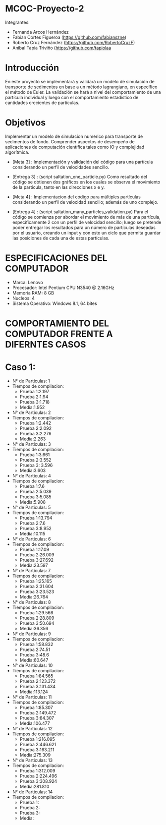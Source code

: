 # MCOC-Proyecto-2

Integrantes:
- Fernanda Arcos Hernández
- Fabian Cortes Figueroa (https://github.com/fabianszne)
- Roberto Cruz Fernández (https://github.com/RobertoCruzF)
- Anibal Tapia Triviño   (https://github.com/tapiolaa

# Introducción
En este proyecto se implementará y validará un modelo de simulación de transporte de sedimentos en base a un método lagrangiano, en específico el método de Euler. 
La validación se hará a nivel del comportamiento de una partícula individual y luego con el comportamiento estadístico de cantidades
crecientes de partículas.
# Objetivos
Implementar un modelo de simulacion numerico para transporte de sedimentos de fondo. Comprender aspectos de desempeño de aplicaciones de computación científica tales como IO y complejidad algorítmica.
- [Meta 3] : Implementación y validación del código para una partícula considerando un perfil de velocidades sencillo.
- [Entrega 3] : (script saltation_one_particle.py) Como resultado del código se obtienen dos gráficos en los cuales se observa el movimiento de la partícula, tanto en las direcciones x e y.

- [Meta 4] : Implementacion del código para múltiples partículas considerando un perfil de velocidad sencillo; además de uno complejo.
- [Entrega 4] : (script saltation_many_particles_validation.py) Para el código se comienza por abordar el movimiento de más de una partícula, específicamente 2 con un perfil de velocidad sencillo; luego se pretende poder entregar los resultados para un número de partículas deseadas por el usuario, creando un input y con esto un ciclo que permita guardar las posiciones de cada una de estas partículas.

# ESPECIFICACIONES DEL COMPUTADOR

- Marca: Lenovo
- Procesador: Intel Pentium  CPU N3540 @ 2.16GHz
- Memoria RAM: 8 GB
- Nucleos: 4
- Sistema Operativo: Windows 8.1, 64 bites

# COMPORTAMIENTO DEL COMPUTADOR FRENTE A DIFERNTES CASOS

# Caso 1:

- N° de Particulas: 1
- Tiempos de compilacion:
	* Prueba 1:2.197
	* Prueba 2:1.94
	* Prueba 3:1.718
	* Media:1.952
- N° de Particulas: 2
- Tiempos de compilacion:
	* Prueba 1:2.442
	* Prueba 2:2.092
	* Prueba 3:2.276
	* Media:2.263
- N° de Particulas: 3
- Tiempos de compilacion:
	* Prueba 1:3.661
	* Prueba 2:3.552
	* Prueba 3: 3.596
	* Media:3.603
- N° de Particulas: 4
- Tiempos de compilacion:
	* Prueba 1:7.6
	* Prueba 2:5.039
	* Prueba 3:5.085
	* Media:5.908
- N° de Particulas: 5
- Tiempos de compilacion:
	* Prueba 1:13.794
	* Prueba 2:7.6
	* Prueba 3:8.952
	* Media:10.115
- N° de Particulas: 6
- Tiempos de compilacion:
	* Prueba 1:17.09
	* Prueba 2:26.009
	* Prueba 3:27.692
	* Media:23.597
- N° de Particulas: 7
- Tiempos de compilacion:
	* Prueba 1:25.165
	* Prueba 2:31.604
	* Prueba 3:23.523
	* Media:26.764
- N° de Particulas: 8
- Tiempos de compilacion:
	* Prueba 1:29.566
	* Prueba 2:28.809
	* Prueba 3:50.694
	* Media:36.356
- N° de Particulas: 9
- Tiempos de compilacion:
	* Prueba 1:58.832
	* Prueba 2:74.51
	* Prueba 3:48.6
	* Media:60.647
- N° de Particulas: 10
- Tiempos de compilacion:
	* Prueba 1:84.565
	* Prueba 2:123.372
	* Prueba 3:131.434
	* Media:113.124
- N° de Particulas: 11
- Tiempos de compilacion:
	* Prueba 1:85.307
	* Prueba 2:149.472
	* Prueba 3:84.307
	* Media:106.477
- N° de Particulas: 12
- Tiempos de compilacion:
	* Prueba 1:216.095
	* Prueba 2:446.621
	* Prueba 3:163.211
	* Media:275.309
- N° de Particulas: 13
- Tiempos de compilacion:
	* Prueba 1:312.009
	* Prueba 2:224.496
	* Prueba 3:308.924
	* Media:281.810
- N° de Particulas: 14
- Tiempos de compilacion:
	* Prueba 1:
	* Prueba 2:
	* Prueba 3:
	* Media:
